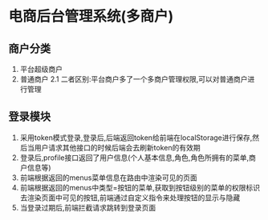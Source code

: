 # 电商后台管理系统(多商户)
## 商户分类
1. 平台超级商户
2. 普通商户
2.1 二者区别:平台商户多了一个多商户管理权限,可以对普通商户进行管理
## 登录模块
1. 采用token模式登录,登录后,后端返回token给前端在localStorage进行保存,然后当用户请求其他接口的时候后端会去刷新token的有效期
2. 登录后,profile接口返回了用户信息(个人基本信息,角色,角色所拥有的菜单,商户信息等)
3. 前端根据返回的menus菜单信息在路由中渲染可见的页面
4. 前端根据返回的menus中类型=按钮的菜单,获取到按钮级别的菜单的权限标识去渲染页面中可见的按钮,前端通过自定义指令来处理按钮的显示与隐藏
5. 当登录过期后,前端拦截请求跳转到登录页面